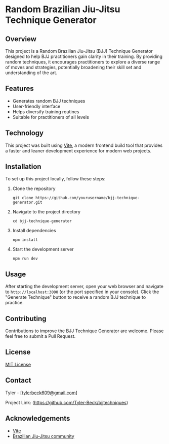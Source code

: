# Random Brazilian Jiu-Jitsu Technique Generator

## Overview
This project is a Random Brazilian Jiu-Jitsu (BJJ) Technique Generator designed to help BJJ practitioners gain clarity in their training. By providing random techniques, it encourages practitioners to explore a diverse range of moves and strategies, potentially broadening their skill set and understanding of the art.

## Features
- Generates random BJJ techniques
- User-friendly interface
- Helps diversify training routines
- Suitable for practitioners of all levels

## Technology
This project was built using [Vite](https://vitejs.dev/), a modern frontend build tool that provides a faster and leaner development experience for modern web projects.

## Installation
To set up this project locally, follow these steps:

1. Clone the repository
   ```
   git clone https://github.com/yourusername/bjj-technique-generator.git
   ```
2. Navigate to the project directory
   ```
   cd bjj-technique-generator
   ```
3. Install dependencies
   ```
   npm install
   ```
4. Start the development server
   ```
   npm run dev
   ```

## Usage
After starting the development server, open your web browser and navigate to `http://localhost:3000` (or the port specified in your console). Click the "Generate Technique" button to receive a random BJJ technique to practice.

## Contributing
Contributions to improve the BJJ Technique Generator are welcome. Please feel free to submit a Pull Request.

## License
[MIT License](LICENSE.md)

## Contact
Tyler - [tylerbeck609@gmail.com]

Project Link: (https://github.com/Tyler-Beck/bjjtechniques)

## Acknowledgements
- [Vite](https://vitejs.dev/)
- [Brazilian Jiu-Jitsu community](https://ibjjf.com/)
